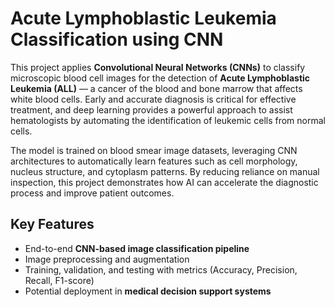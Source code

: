 # Acute Lymphoblastic Leukemia Classification using CNN

This project applies **Convolutional Neural Networks (CNNs)** to classify microscopic blood cell images for the detection of **Acute Lymphoblastic Leukemia (ALL)** — a cancer of the blood and bone marrow that affects white blood cells. Early and accurate diagnosis is critical for effective treatment, and deep learning provides a powerful approach to assist hematologists by automating the identification of leukemic cells from normal cells.

The model is trained on blood smear image datasets, leveraging CNN architectures to automatically learn features such as cell morphology, nucleus structure, and cytoplasm patterns. By reducing reliance on manual inspection, this project demonstrates how AI can accelerate the diagnostic process and improve patient outcomes.

## Key Features
- End-to-end **CNN-based image classification pipeline**
- Image preprocessing and augmentation
- Training, validation, and testing with metrics (Accuracy, Precision, Recall, F1-score)
- Potential deployment in **medical decision support systems**